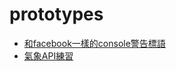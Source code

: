 # prototypes

- [和facebook一樣的console警告標語](https://dwatow.github.io/prototypes/facebook_console/)
- [氣象API練習](https://dwatow.github.io/prototypes/powerOfListener/)
